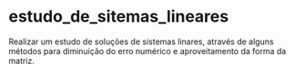 # estudo_de_sitemas_lineares
Realizar um estudo de soluções de sistemas linares, através de alguns métodos para diminuição do erro numérico e aproveitamento da forma da matriz.
